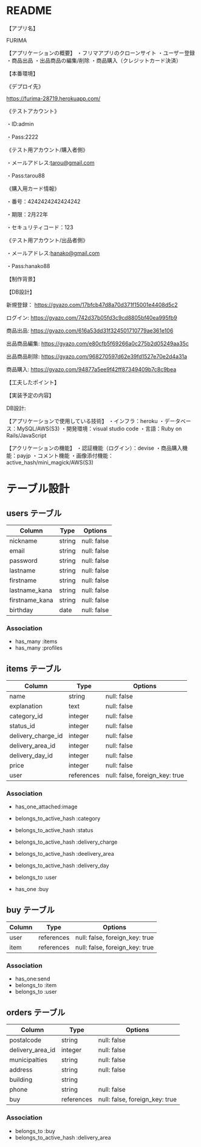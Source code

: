 # README

【アプリ名】

FURIMA

【アプリケーションの概要】
・フリマアプリのクローンサイト
・ユーザー登録
・商品出品
・出品商品の編集/削除
・商品購入（クレジットカード決済）

【本番環境】

《デプロイ先》

https://furima-28719.herokuapp.com/

《テストアカウント》

・ID:admin

・Pass:2222

《テスト用アカウント/購入者側》

・メールアドレス:tarou@gmail.com

・Pass:tarou88

《購入用カード情報》

・番号：4242424242424242

・期限：2月22年

・セキュリティコード：123

《テスト用アカウント/出品者側》

・メールアドレス:hanako@gmail.com

・Pass:hanako88

【制作背景】


【DB設計】

新規登録：
https://gyazo.com/17bfcb47d8a70d371f15001e4408d5c2

ログイン:
https://gyazo.com/742d37b05fd3c9cd8805bf40ea995fb9

商品出品:
https://gyazo.com/616a53dd31f324501710779ae361e106

出品商品編集:
https://gyazo.com/e80cfb5f69266a0c275b2d05249aa35c

出品商品削除:
https://gyazo.com/968270597d62e39fd1527e70e2d4a31a

商品購入:
https://gyazo.com/94877a5ee9f42ff87349409b7c8c9bea


【工夫したポイント】


【実装予定の内容】



DB設計:



【アプリケーションで使用している技術】
・インフラ：heroku
・データベース：MySQL/AWS(S3)
・開発環境：visual studio code
・言語：Ruby on Rails/JavaScript

【アクリケーションの機能】
・認証機能（ログイン）：devise
・商品購入機能：payjp
・コメント機能
・画像添付機能：active_hash/mini_magick/AWS(S3)


# テーブル設計

## users テーブル

| Column         | Type     | Options     |
| -------------- | -------- | ----------- |
| nickname       | string   | null: false |
| email          | string   | null: false |
| password       | string   | null: false |
| lastname       | string   | null: false |
| firstname      | string   | null: false |
| lastname_kana  | string   | null: false |
| firstname_kana | string   | null: false |
| birthday       | date     | null: false |

### Association

- has_many :items
- has_many :profiles

## items テーブル

| Column             | Type       | Options                        |
| ------------------ | ---------- | ------------------------------ |
| name               | string     | null: false                    |
| explanation        | text       | null: false                    |
| category_id        | integer    | null: false                    |
| status_id          | integer    | null: false                    |
| delivery_charge_id | integer    | null: false                    |
| delivery_area_id   | integer    | null: false                    |
| delivery_day_id    | integer    | null: false                    |
| price              | integer    | null: false                    |
| user               | references | null: false, foreign_key: true |

### Association
- has_one_attached:image

- belongs_to_active_hash :category
- belongs_to_active_hash :status
- belongs_to_active_hash :delivery_charge
- belongs_to_active_hash :deelivery_area
- belongs_to_active_hash :delivery_day

- belongs_to :user
- has_one :buy

## buy テーブル

| Column   | Type       | Options                    |
| ---- | ---------- | ------------------------------ |
| user | references | null: false, foreign_key: true |
| item | references | null: false, foreign_key: true |

### Association

- has_one:send
- belongs_to :item
- belongs_to :user

## orders テーブル

| Column           | Type       | Options                        |
| ---------------- | ---------- | ------------------------------ |
| postalcode       | string     | null: false                    |
| delivery_area_id | integer    | null: false                    |
| municipalties    | string     | null: false                    |
| address          | string     | null: false                    |
| building         | string     |                                |
| phone            | string     | null: false                    |
| buy              | references | null: false, foreign_key: true |

### Association

- belongs_to :buy
- belongs_to_active_hash :delivery_area